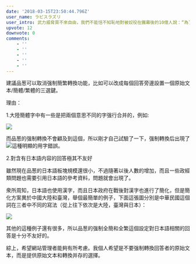 ```yaml
---
date: '2018-03-15T23:50:44.796Z'
user_name: ラピスラズリ
user_intro: 武力威脅買不來自由，我們不能恬不知恥地對被奴役在鐵幕後的10億人說：“為了讓我們全身而退，你們要放棄自由的夢想，因為我們打算和你們的主子達成交易。
upvote: 12
downvote: 0
comments:
    - ''
    - ''
    - ''
    - ''
    - ''
---
```


建議品葱可以取消强制簡繁轉換功能，比如可以改成每個回答旁邊設置一個原始文本/簡體/繁體的三選鍵。

  

理由：

1.大陸簡體字中有一些是把兩個意思不同的字强行合并的，例如:

![](https://archive.is/FEkAq/bc5ee086b1ece8d91a1fa282891d3c568c98e985.jpg)

而品葱的强制轉換不會顧及到這個，所以剛才自己試驗了一下，强制轉換后出現了![](https://archive.is/FEkAq/060a610380e7e44ea5d5efdd36c540e89ca0db6e.jpg)這種明顯的用字錯誤。

  

2.對含有日本語内容的回答極其不友好

雖然現在品葱的日本語板塊規模還很小，不過隨著以後人數的增加，而且一些政經類問題也需要引用日本語的參考資料，問題就會出現了。

衆所周知，日本語也使用漢字，而且日本政府在戰後對漢字也進行了簡化，但是簡化方案異於中國大陸和臺灣，舉個最簡單的例子，下面這張圖分別是中華民國這個詞在三者中不同的寫法（從上往下依次是大陸，臺灣與日本）：  

![](https://archive.is/FEkAq/b20b2b446fc8ea4f886b4970984dd1fdd5dec6fb.jpg)

其他的這種例子還有很多，所以品葱的强制全簡和全繁這個設定對日本語相關的回答是十分不友好的。

  

綜上，希望網站管理者能夠有所考慮。我個人希望是不要强制轉換回答者的原始文本，而是提供原始文本和轉換并存的選擇。
